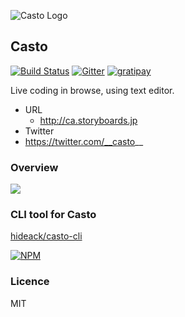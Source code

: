 ![Casto Logo](https://dl.dropboxusercontent.com/u/459142/img/blog/casto-hexagon.png)

## Casto

[![Build Status](https://travis-ci.org/hikarock/casto.svg?branch=master)](https://travis-ci.org/hikarock/casto)
[![Gitter](https://badges.gitter.im/Join%20Chat.svg)](https://gitter.im/hikarock/casto?utm_source=badge&utm_medium=badge&utm_campaign=pr-badge&utm_content=badge)
[![gratipay](https://img.shields.io/gratipay/hika69.svg)](https://gratipay.com/hika69/)

Live coding in browse, using text editor.

- URL
  - http://ca.storyboards.jp
- Twitter
 - https://twitter.com/__casto__

### Overview

![](https://raw.githubusercontent.com/hikarock/casto/master/public/images/overview.png)

### CLI tool for Casto

[hideack/casto-cli](https://github.com/hideack/casto-cli)

[![NPM](https://nodei.co/npm/casto.png)](https://nodei.co/npm/casto/)

### Licence

MIT
